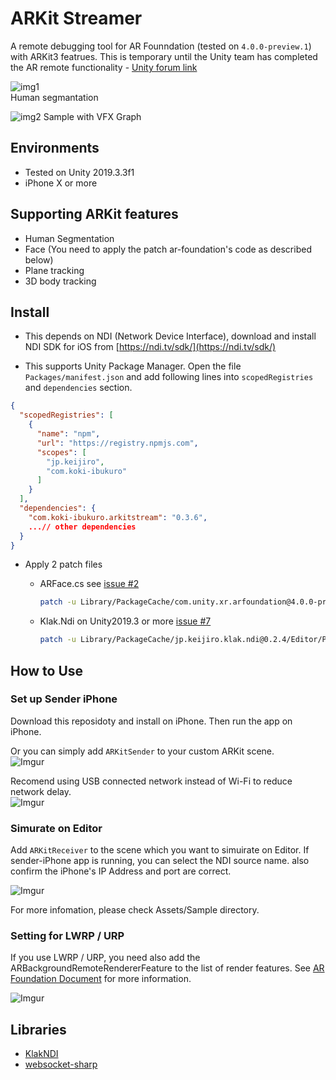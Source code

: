 # ARKit Streamer

A remote debugging tool for AR Founndation (tested on `4.0.0-preview.1`) with ARKit3 featrues. This is temporary until the Unity team has completed the AR remote functionality - [Unity forum link](https://forum.unity.com/threads/ar-remoting-simulation.720575/)

![img1](https://i.imgur.com/vZoYIs1.gif)  
Human segmantation  

![img2](https://user-images.githubusercontent.com/357497/89782917-66e0e680-db16-11ea-856b-fb6782ec0b23.gif)
Sample with VFX Graph  

## Environments

- Tested on Unity 2019.3.3f1
- iPhone X or more

## Supporting ARKit features

- Human Segmentation
- Face (You need to apply the patch ar-foundation's code as described below)
- Plane tracking
- 3D body tracking

## Install

- This depends on NDI (Network Device Interface), download and install NDI SDK for iOS from [https://ndi.tv/sdk/](https://ndi.tv/sdk/)

- This supports Unity Package Manager. Open the file `Packages/manifest.json` and add following lines into `scopedRegistries` and  `dependencies` section.

```json
{
  "scopedRegistries": [
    {
      "name": "npm",
      "url": "https://registry.npmjs.com",
      "scopes": [
        "jp.keijiro",
        "com.koki-ibukuro"
      ]
    }
  ],
  "dependencies": {
    "com.koki-ibukuro.arkitstream": "0.3.6",
    ...// other dependencies
  }
}
```

- Apply 2 patch files
  - ARFace.cs see [issue #2](https://github.com/asus4/ARKitStreamer/issues/2)

    ```sh
    patch -u Library/PackageCache/com.unity.xr.arfoundation@4.0.0-preview.1/Runtime/AR/ARFace.cs < Tools/ARFace.cs.patch
    ```

  - Klak.Ndi on Unity2019.3 or more [issue #7](https://github.com/asus4/ARKitStreamer/issues/7)

    ```sh
    patch -u Library/PackageCache/jp.keijiro.klak.ndi@0.2.4/Editor/PbxModifier.cs < Tools/PbxModifier.cs.patch
    ```

## How to Use

### Set up Sender iPhone

Download this reposidoty and install on iPhone. Then run the app on iPhone.

Or you can simply add `ARKitSender` to your custom ARKit scene.  
![Imgur](https://imgur.com/tevPT1n.png)

Recomend using USB connected network instead of Wi-Fi to reduce network delay.  
![Imgur](https://imgur.com/4YVbIUP.png)

### Simurate on Editor

Add `ARKitReceiver` to the scene which you want to simuirate on Editor. If sender-iPhone app is running, you can select the NDI source name. also confirm the iPhone's IP Address and port are correct.

![Imgur](https://imgur.com/u10iUBc.gif)

For more infomation, please check Assets/Sample directory.

### Setting for LWRP / URP

If you use LWRP / URP, you need also add the ARBackgroundRemoteRendererFeature to the list of render features. See [AR Foundation Document](https://docs.unity3d.com/Packages/com.unity.xr.arfoundation@4.0/api/UnityEngine.XR.ARFoundation.ARCameraBackground.html) for more information.

![Imgur](https://imgur.com/CRC99iQ.png)

## Libraries

- [KlakNDI](https://github.com/keijiro/KlakNDI/)
- [websocket-sharp](https://github.com/sta/websocket-sharp/)
